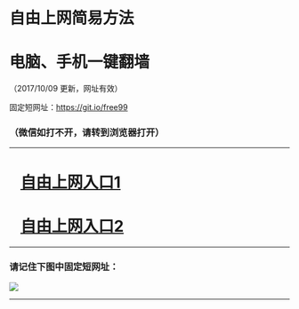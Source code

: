 ﻿# 自由上网简易方法

# 电脑、手机一键翻墙

（2017/10/09 更新，网址有效）

固定短网址：https://git.io/free99

### （微信如打不开，请转到浏览器打开）


***





# &nbsp;&nbsp; <a href="http://ft261916271.fwq-tz-1001.info/fwqtz01.html?t=100900132490 " target="_blank">自由上网入口1</a>
# &nbsp;&nbsp; <a href="http://ft2087224448.fwq-tz-1002.info/fwqtz02.html?t=100900123394 " target="_blank">自由上网入口2</a>
***

### 请记住下图中固定短网址：

<img src="https://s3-us-west-2.amazonaws.com/fwq-1001/yjfq-20170905okok.png" /> 


***

